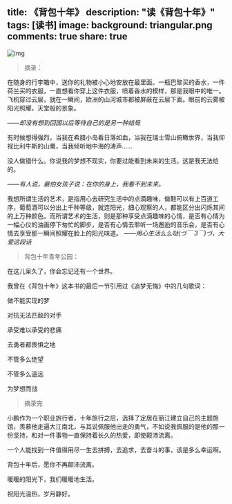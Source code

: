 title: 《背包十年》
description: "读《背包十年》"
tags: [读书]
image:
background: triangular.png
comments: true
share: true
---

![img](http://img11.360buyimg.com/n0/jfs/t1786/362/2105289548/344144/891129c5/56248218N18c5be66.jpg)

>摘录：

在随身的行李箱中，送你的礼物被小心地安放在最里面。一瓶巴黎买的香水，一件荷兰买的衣服，一直想看你穿上这件衣服，喷着香水的模样，那是我眼中的唯一。飞机穿过云层，就在一瞬间，欧洲的山河城市都被屏蔽在云层下面。眼前的云雾被阳光照耀，天堂般的景象。

*——却没有想到回国以后等待自己的是另一种结局*

有时候想得强烈，当我在希腊小岛看日落如血，当我在瑞士雪山俯瞰世界，当我仰视比利牛斯的山鹰，当我倾听地中海的涛声……

没人做错什么。你说我的梦想不现实，你要过能看到未来的生活。这是我无法给的。

*——有人说，最怕女孩子说：在你的身上，我看不到未来。*

我想所谓生活的艺术，是指用心去研究生活中的点滴趣味，做鞋可以有上百道工序，葡萄酒可以分出上千种等级，就连阳光，细心观察的人，都能区分出闪烁其间的上万种颜色。而所谓艺术的生活，则是那种享受点滴趣味的心情，是否有心情为一幅心仪的油画停下匆忙的脚步，是否有心情去聆听一场邂逅的音乐会，是否有心情去享受那一瞬间照耀在脸上的阳光味道。
*——用心生活么么哒(づ￣ 3￣)づ，大爱这段话*

>背包十年青年公园：

在这儿呆久了，你会忘记还有一个世界。

我曾在《背包十年》这本书的最后一节引用过《追梦无悔》中的几句歌词：

做不能实现的梦

对抗无法匹敌的对手

承受难以承受的悲痛

去勇者都畏惧之地

不管多么绝望

不管多么遥远

为梦想而战

>摘录完

小鹏作为一个职业旅行者，十年旅行之后，选择了定居在丽江建立自己的主题旅馆，羡慕他走遍大江南北，与其说佩服他出走的勇气，不如说我佩服的是他的那一份坚持，和对一件事物一直保持着长久的热爱，即使颠沛流离。

一个人能找到一件值得用尽一生去拼搏，去追求，去奋斗的事，该是多么幸运啊。

背包十年后，愿你不再颠沛流离。

暖暖的阳光下，我们暖暖地生活。

祝阳光温热，岁月静好。